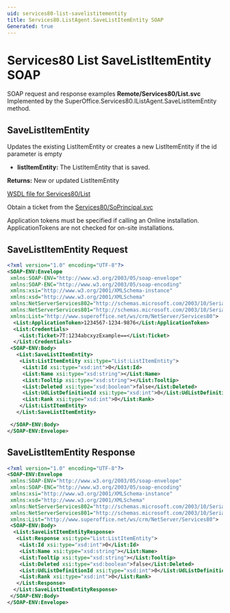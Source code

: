 ```yaml
---
uid: services80-list-savelistitementity
title: Services80.ListAgent.SaveListItemEntity SOAP
Generated: true
---
```


# Services80 List SaveListItemEntity SOAP

SOAP request and response examples **Remote/Services80/List.svc**
Implemented by the <see cref="M:SuperOffice.Services80.IListAgent.SaveListItemEntity">SuperOffice.Services80.IListAgent.SaveListItemEntity</see> method.

## SaveListItemEntity

Updates the existing ListItemEntity or creates a new ListItemEntity if the id parameter is empty

* **listItemEntity:** The ListItemEntity that is saved.

**Returns:** New or updated ListItemEntity


[WSDL file for Services80/List](../Services80-List.md)

Obtain a ticket from the [Services80/SoPrincipal.svc](../SoPrincipal/SoPrincipal.md)

Application tokens must be specified if calling an Online installation. ApplicationTokens are not checked for on-site installations.

## SaveListItemEntity Request

```xml
<?xml version="1.0" encoding="UTF-8"?>
<SOAP-ENV:Envelope
 xmlns:SOAP-ENV="http://www.w3.org/2003/05/soap-envelope"
 xmlns:SOAP-ENC="http://www.w3.org/2003/05/soap-encoding"
 xmlns:xsi="http://www.w3.org/2001/XMLSchema-instance"
 xmlns:xsd="http://www.w3.org/2001/XMLSchema"
 xmlns:NetServerServices802="http://schemas.microsoft.com/2003/10/Serialization/Arrays"
 xmlns:NetServerServices801="http://schemas.microsoft.com/2003/10/Serialization/"
 xmlns:List="http://www.superoffice.net/ws/crm/NetServer/Services80">
  <List:ApplicationToken>1234567-1234-9876</List:ApplicationToken>
  <List:Credentials>
    <List:Ticket>7T:1234abcxyzExample==</List:Ticket>
  </List:Credentials>
 <SOAP-ENV:Body>
   <List:SaveListItemEntity>
    <List:ListItemEntity xsi:type="List:ListItemEntity">
     <List:Id xsi:type="xsd:int">0</List:Id>
     <List:Name xsi:type="xsd:string"></List:Name>
     <List:Tooltip xsi:type="xsd:string"></List:Tooltip>
     <List:Deleted xsi:type="xsd:boolean">false</List:Deleted>
     <List:UdListDefinitionId xsi:type="xsd:int">0</List:UdListDefinitionId>
     <List:Rank xsi:type="xsd:int">0</List:Rank>
    </List:ListItemEntity>
   </List:SaveListItemEntity>

 </SOAP-ENV:Body>
</SOAP-ENV:Envelope>

```


## SaveListItemEntity Response

```xml
<?xml version="1.0" encoding="UTF-8"?>
<SOAP-ENV:Envelope
 xmlns:SOAP-ENV="http://www.w3.org/2003/05/soap-envelope"
 xmlns:SOAP-ENC="http://www.w3.org/2003/05/soap-encoding"
 xmlns:xsi="http://www.w3.org/2001/XMLSchema-instance"
 xmlns:xsd="http://www.w3.org/2001/XMLSchema"
 xmlns:NetServerServices802="http://schemas.microsoft.com/2003/10/Serialization/Arrays"
 xmlns:NetServerServices801="http://schemas.microsoft.com/2003/10/Serialization/"
 xmlns:List="http://www.superoffice.net/ws/crm/NetServer/Services80">
 <SOAP-ENV:Body>
  <List:SaveListItemEntityResponse>
   <List:Response xsi:type="List:ListItemEntity">
    <List:Id xsi:type="xsd:int">0</List:Id>
    <List:Name xsi:type="xsd:string"></List:Name>
    <List:Tooltip xsi:type="xsd:string"></List:Tooltip>
    <List:Deleted xsi:type="xsd:boolean">false</List:Deleted>
    <List:UdListDefinitionId xsi:type="xsd:int">0</List:UdListDefinitionId>
    <List:Rank xsi:type="xsd:int">0</List:Rank>
   </List:Response>
  </List:SaveListItemEntityResponse>
 </SOAP-ENV:Body>
</SOAP-ENV:Envelope>

```

